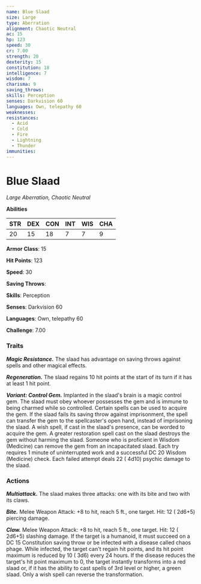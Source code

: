 ```yaml
---
name: Blue Slaad
size: Large
type: Aberration
alignment: Chaotic Neutral
ac: 15
hp: 123
speed: 30
cr: 7.00
strength: 20
dexterity: 15
constitution: 18
intelligence: 7
wisdom: 7
charisma: 9
saving_throws: 
skills: Perception
senses: Darkvision 60
languages: Own, telepathy 60
weaknesses:
resistances:
  - Acid
  - Cold
  - Fire
  - Lightning
  - Thunder
immunities:
---
```


# Blue Slaad

*Large Aberration, Chaotic Neutral*

**Abilities**

| STR | DEX | CON | INT | WIS | CHA |
| --- | --- | --- | --- | --- | --- |
| 20 | 15 | 18 | 7 | 7 | 9 |

**Armor Class**: 15

**Hit Points**: 123

**Speed**: 30

**Saving Throws**: 

**Skills**: Perception

**Senses**: Darkvision 60

**Languages**: Own, telepathy 60

**Challenge**: 7.00


### Traits
***Magic Resistance.*** The slaad has advantage on saving throws against spells and other magical effects.

***Regeneration.*** The slaad regains 10 hit points at the start of its turn if it has at least 1 hit point.

***Variant: Control Gem.*** Implanted in the slaad's brain is a magic control gem. The slaad must obey whoever possesses the gem and is immune to being charmed while so controlled. Certain spells can be used to acquire the gem. If the slaad fails its saving throw against imprisonment, the spell can transfer the gem to the spellcaster's open hand, instead of imprisoning the slaad. A wish spell, if cast in the slaad's presence, can be worded to acquire the gem. A greater restoration spell cast on the slaad destroys the gem without harming the slaad. Someone who is proficient in Wisdom (Medicine) can remove the gem from an incapacitated slaad. Each try requires 1 minute of uninterrupted work and a successful DC 20 Wisdom (Medicine) check. Each failed attempt deals 22 ( 4d10) psychic damage to the slaad.


### Actions
***Multiattack.*** The slaad makes three attacks: one with its bite and two with its claws.

***Bite.*** Melee Weapon Attack:  +8 to hit, reach 5 ft., one target. Hit: 12 ( 2d6+5) piercing damage.

***Claw.*** Melee Weapon Attack:  +8 to hit, reach 5 ft., one target. Hit: 12 ( 2d6+5) slashing damage. If the target is a humanoid, it must succeed on a DC 15 Constitution saving throw or be infected with a disease called chaos phage. While infected, the target can't regain hit points, and its hit point maximum is reduced by 10 ( 3d6) every 24 hours. If the disease reduces the target's hit point maximum to 0, the target instantly transforms into a red slaad or, if it has the ability to cast spells of 3rd level or higher, a green slaad. Only a wish spell can reverse the transformation.

